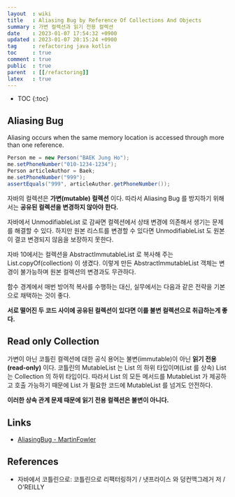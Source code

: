 ```yaml
---
layout  : wiki
title   : Aliasing Bug by Reference Of Collections And Objects
summary : 가변 컬렉션과 읽기 전용 컬렉션
date    : 2023-01-07 17:54:32 +0900
updated : 2023-01-07 20:15:24 +0900
tag     : refactoring java kotlin
toc     : true
comment : true
public  : true
parent  : [[/refactoring]]
latex   : true
---
```

* TOC
{:toc}

## Aliasing Bug

Aliasing occurs when the same memory location is accessed through more than one reference.

```java
Person me = new Person("BAEK Jung Ho");
me.setPhoneNumber("010-1234-1234");
Person articleAuthor = Baek;
me.setPhoneNumber("999");
assertEquals("999", articleAuthor.getPhoneNumber());
```

자바의 컬렉션은 __가변(mutable) 컬렉션__ 이다. 따라서 Aliasing Bug 를 방지하기 위해서는 __공유된 컬렉션을 변경하지 않아야 한다.__ 

자바에서 UnmodifiableList 로 감싸면 컬렉션에서 상태 변경에 의존해서 생기는 문제를 해결할 수 있다. 하지만 원본 리스트를 변경할 수 있다면 UnmodifiableList 도 원본이 결코 변경되지 않음을 보장하지 못한다.

자바 10에서는 컬렉션을 AbstractImmutableList 로 복사해 주는 List.copyOf(collection) 이 생겼다. 이렇게 만든 AbstractImmutableList 객체는 변경이 불가능하며 원본 컬렉션의 변경과도 무관하다.

함수 경계에서 매번 방어적 복사를 수행하는 대신, 실무에서는 다음과 같은 전략을 기본으로 채택하는 것이 좋다.

__서로 떨어진 두 코드 사이에 공유된 컬렉션이 있다면 이를 불변 컬렉션으로 취급하는게 좋다.__

## Read only Collection

가변이 아닌 코틀린 컬렉션에 대한 공식 용어는 불변(immutable)이 아닌 __읽기 전용(read-only)__ 이다. 코틀린의 MutableList 는 List 의 하위 타입이며(List 를 상속) List 는 Collection 의 하위 타입이다. 따라서 List 의 모든 메서드를 MutableList 가 제공하고 호출 가능하기 때문에 List 가 필요한 코드에 MutableList 를 넘겨도 안전하다. 

__이러한 상속 관계 문제 때문에 읽기 전용 컬렉션은 불변이 아니다.__ 

## Links

- [AliasingBug - MartinFowler](https://martinfowler.com/bliki/AliasingBug.html)

## References

- 자바에서 코틀린으로: 코틀린으로 리팩터링하기 / 냇프라이스 와 덩컨맥그레거 저 / O'REILLY